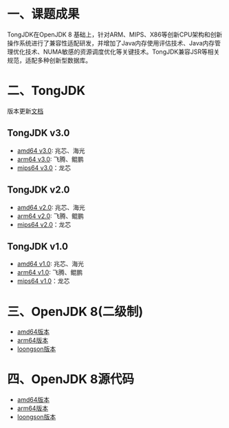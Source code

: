 # 一、课题成果

TongJDK在OpenJDK 8 基础上，针对ARM、MIPS、X86等创新CPU架构和创新操作系统进行了兼容性适配研发，并增加了Java内存使用评估技术、Java内存管理优化技术、NUMA敏感的资源调度优化等关键技术。TongJDK兼容JSR等相关规范，适配多种创新型数据库。


# 二、TongJDK

版本更新[文档](http://182.92.208.39/jdk/tongtech/readme)

## TongJDK v3.0

- [amd64 v3.0](http://182.92.208.39/jdk/tongtech/amd64/tongtech-openjdk-amd64-v3.0.tar.gz): 兆芯、海光
- [arm64 v3.0](http://182.92.208.39/jdk/tongtech/arm64/tongtech-openjdk-arm64-v3.0.tar.gz): 飞腾、鲲鹏
- [mips64 v3.0](http://182.92.208.39/jdk/tongtech/mips64/tongtech-openjdk-mips64-v3.0.tar.gz)：龙芯

## TongJDK v2.0

- [amd64 v2.0](http://182.92.208.39/jdk/tongtech/amd64/tongtech-openjdk-amd64-v2.0.tar.gz): 兆芯、海光
- [arm64 v2.0](http://182.92.208.39/jdk/tongtech/arm64/tongtech-openjdk-arm64-v2.0.tar.gz): 飞腾、鲲鹏
- [mips64 v2.0](http://182.92.208.39/jdk/tongtech/mips64/tongtech-openjdk-mips64-v2.0.tar.gz)：龙芯

## TongJDK v1.0

- [amd64 v1.0](http://182.92.208.39/jdk/tongtech/amd64/tongtech-openjdk-amd64-v1.0.tar.gz): 兆芯、海光
- [arm64 v1.0](http://182.92.208.39/jdk/tongtech/arm64/tongtech-openjdk-arm64-v1.0.tar.gz): 飞腾、鲲鹏
- [mips64 v1.0]()：龙芯




# 三、OpenJDK 8(二级制)

- [amd64版本](http://182.92.208.39/jdk/community/amd64/readme)
- [arm64版本](http://182.92.208.39/jdk/community/arm64/readme)
- [loongson版本](http://182.92.208.39/jdk/community/loongson/loongson_openjdk8.1.7-jdk8u282b08-linux-loongson3a.tar.gz)

# 四、OpenJDK 8源代码

- [amd64版本](https://openjdk-sources.osci.io/openjdk8/openjdk8u302-ga.tar.xz)
- [arm64版本](http://hg.openjdk.java.net/aarch64-port/jdk8u-shenandoah/archive/f7f1e6a9ee97.zip)
- [loongson版本](http://hg.loongnix.org/)

